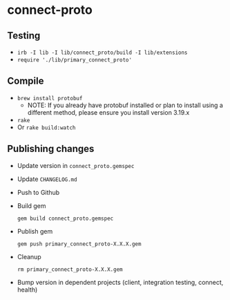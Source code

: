 # connect-proto

## Testing

- `irb -I lib -I lib/connect_proto/build -I lib/extensions`
- `require './lib/primary_connect_proto'`

## Compile

- `brew install protobuf`
  - NOTE: If you already have protobuf installed or plan to install using a different method, please ensure you install version 3.19.x
- `rake`
- Or `rake build:watch`

## Publishing changes

- Update version in `connect_proto.gemspec`
- Update `CHANGELOG.md`
- Push to Github
- Build gem

  ```
  gem build connect_proto.gemspec
  ```

- Publish gem

  ```
  gem push primary_connect_proto-X.X.X.gem
  ```

- Cleanup

  ```
  rm primary_connect_proto-X.X.X.gem
  ```

- Bump version in dependent projects (client, integration testing, connect, health)
